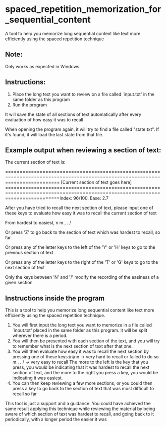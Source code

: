# spaced_repetition_memorization_for_sequential_content
A tool to help you memorize long sequential content like text more efficiently using the spaced repetition technique

## Note:
Only works as expected in Windows

## Instructions:
1. Place the long text you want to review on a file called 'input.txt' in the same folder as this program
2. Run the program

It will save the state of all sections of text automatically after every evaluation of how easy it was to recall

When opening the program again, it will try to find a file called "state.txt". If it's found, it will load the last state from that file.

## Example output when reviewing a section of text:

The current section of text is:

===============================================================================================================================
[Current section of text goes here]
===============================================================================================================================Index: 96/100. Ease: 2.7

After you have tried to recall the next section of text, please input one of these keys to evaluate how easy it was to recall the current section of text

From hardest to easiest,
n
m
,
.
/

Or press 'Z' to go back to the section of text which was hardest to recall, so far

Or press any of the letter keys to the left of the 'Y' or 'H' keys to go to the previous section of text 

Or press any of the letter keys to the right of the 'T' or 'G' keys to go to the next section of text    

Only the keys between 'N' and '/' modify the recording of the easiness of a given section

## Instructions inside the program

This is a tool to help you memorize long sequential content like text more efficiently using the spaced repetition technique.
1. You will first input the long text you want to memorize in a file called 'input.txt' placed in the same folder as this program. It will be split wherever there is a period.
2. You will then be presented with each section of the text, and you will try to remember what is the next section of text after that one.
3. You will then evaluate how easy it was to recall the next section by pressing one of these keys:\n\nn -> very hard to recall or failed to do so
m
,
.
/ -> very easy to recall
The more to the left is the key that you press, you would be indicating that it was hardest to recall the next section of text, and the more to the right you press a key, you would be indicating it was easiest.
4. You can then keep reviewing a few more sections, or you could then press a key to go back to the section of text that was most difficult to recall so far

This tool is just a support and a guidance. You could have achieved the same result applying this technique while reviewing the material by being aware of which section of text was hardest to recall, and going back to it periodically, with a longer period the easier it was
